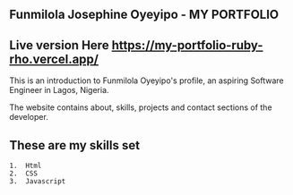 ## Funmilola Josephine Oyeyipo - MY PORTFOLIO

## Live version Here https://my-portfolio-ruby-rho.vercel.app/

This is an introduction to Funmilola Oyeyipo's profile, an aspiring Software Engineer in Lagos, Nigeria.

The website contains about, skills, projects and contact sections of the developer. 

## These are my skills set

    1.  Html
    2.  CSS
    3.  Javascript

